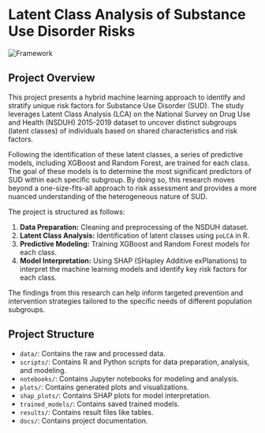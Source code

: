 # Latent Class Analysis of Substance Use Disorder Risks

![Framework](docs/framework.png)

## Project Overview
This project presents a hybrid machine learning approach to identify and stratify unique risk factors for Substance Use Disorder (SUD). The study leverages Latent Class Analysis (LCA) on the National Survey on Drug Use and Health (NSDUH) 2015-2019 dataset to uncover distinct subgroups (latent classes) of individuals based on shared characteristics and risk factors.

Following the identification of these latent classes, a series of predictive models, including XGBoost and Random Forest, are trained for each class. The goal of these models is to determine the most significant predictors of SUD within each specific subgroup. By doing so, this research moves beyond a one-size-fits-all approach to risk assessment and provides a more nuanced understanding of the heterogeneous nature of SUD.

The project is structured as follows:
1.  **Data Preparation:** Cleaning and preprocessing of the NSDUH dataset.
2.  **Latent Class Analysis:** Identification of latent classes using `poLCA` in R.
3.  **Predictive Modeling:** Training XGBoost and Random Forest models for each class.
4.  **Model Interpretation:** Using SHAP (SHapley Additive exPlanations) to interpret the machine learning models and identify key risk factors for each class.

The findings from this research can help inform targeted prevention and intervention strategies tailored to the specific needs of different population subgroups.

## Project Structure
- `data/`: Contains the raw and processed data.
- `scripts/`: Contains R and Python scripts for data preparation, analysis, and modeling.
- `notebooks/`: Contains Jupyter notebooks for modeling and analysis.
- `plots/`: Contains generated plots and visualizations.
- `shap_plots/`: Contains SHAP plots for model interpretation.
- `trained_models/`: Contains saved trained models.
- `results/`: Contains result files like tables.
- `docs/`: Contains project documentation.


